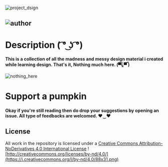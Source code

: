 ![project_dsign](https://i.imgur.com/L2Fh0aU.png)

![author](https://is.gd/author_abhiigatty_badge_green) 
---

# Description ( ͡° ͜ʖ ͡°)
#### This is a collection of all the madness and messy design material i created while learning design. That's it, Nothing much here. (▀̿Ĺ̯▀̿ ̿)

![nothing_here](https://i.imgur.com/sUpua6W.gif)

# Support a pumpkin
#### Okay if you're still reading then do drop your suggestions by opening an issue. All type of feedbacks are welcomed. ♥‿♥

## License     
All work in the repository is licensed under a [Creative Commons Attribution-NoDerivatives 4.0 International License](http://creativecommons.org/licenses/by-nd/4.0/)
![http://creativecommons.org/licenses/by-nd/4.0/](https://i.creativecommons.org/l/by-nd/4.0/88x31.png)
